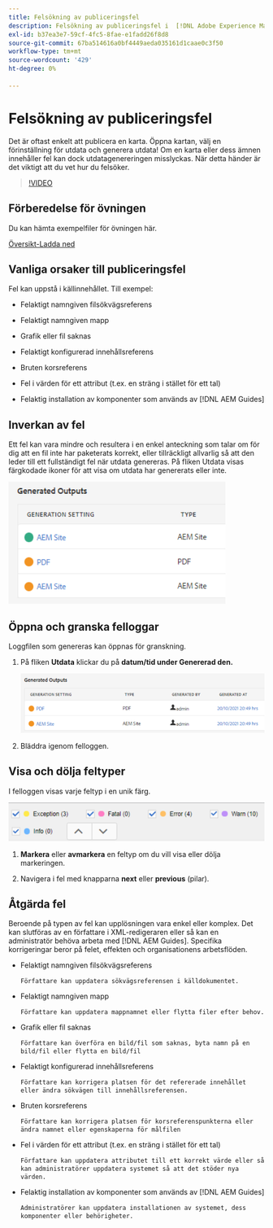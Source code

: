 ```yaml
---
title: Felsökning av publiceringsfel
description: Felsökning av publiceringsfel i  [!DNL Adobe Experience Manager Guides]
exl-id: b37ea3e7-59cf-4fc5-8fae-e1fadd26f8d8
source-git-commit: 67ba514616a0bf4449aeda035161d1caae0c3f50
workflow-type: tm+mt
source-wordcount: '429'
ht-degree: 0%

---
```


# Felsökning av publiceringsfel

Det är oftast enkelt att publicera en karta. Öppna kartan, välj en förinställning för utdata och generera utdata! Om en karta eller dess ämnen innehåller fel kan dock utdatagenereringen misslyckas. När detta händer är det viktigt att du vet hur du felsöker.

>[!VIDEO](https://video.tv.adobe.com/v/338990?quality=12&learn=on)

## Förberedelse för övningen

Du kan hämta exempelfiler för övningen här.

[Översikt-Ladda ned](assets/exercises/publishing-basic-to-advanced.zip)

## Vanliga orsaker till publiceringsfel

Fel kan uppstå i källinnehållet. Till exempel:

* Felaktigt namngiven filsökvägsreferens

* Felaktigt namngiven mapp

* Grafik eller fil saknas

* Felaktigt konfigurerad innehållsreferens

* Bruten korsreferens

* Fel i värden för ett attribut (t.ex. en sträng i stället för ett tal)

* Felaktig installation av komponenter som används av [!DNL AEM Guides]

## Inverkan av fel

Ett fel kan vara mindre och resultera i en enkel anteckning som talar om för dig att en fil inte har paketerats korrekt, eller tillräckligt allvarlig så att den leder till ett fullständigt fel när utdata genereras. På fliken Utdata visas färgkodade ikoner för att visa om utdata har genererats eller inte.

![felpåverkan](images/error-impact.png)

## Öppna och granska felloggar

Loggfilen som genereras kan öppnas för granskning.

1. På fliken **Utdata** klickar du på **datum/tid under Genererad den.**

   ![error-log](images/error-log.png)

1. Bläddra igenom felloggen.

## Visa och dölja feltyper

I felloggen visas varje feltyp i en unik färg.

![navigate-errors](images/navigate-errors.png)

1. **Markera** eller **avmarkera** en feltyp om du vill visa eller dölja markeringen.

1. Navigera i fel med knapparna **next** eller **previous** (pilar).

## Åtgärda fel

Beroende på typen av fel kan upplösningen vara enkel eller komplex. Det kan slutföras av en författare i XML-redigeraren eller så kan en administratör behöva arbeta med [!DNL AEM Guides]. Specifika korrigeringar beror på felet, effekten och organisationens arbetsflöden.

* Felaktigt namngiven filsökvägsreferens

      Författare kan uppdatera sökvägsreferensen i källdokumentet.
     
  
* Felaktigt namngiven mapp

      Författare kan uppdatera mappnamnet eller flytta filer efter behov.
     
  
* Grafik eller fil saknas

      Författare kan överföra en bild/fil som saknas, byta namn på en bild/fil eller flytta en bild/fil 
     
  
* Felaktigt konfigurerad innehållsreferens

      Författare kan korrigera platsen för det refererade innehållet eller ändra sökvägen till innehållsreferensen.
     
  
* Bruten korsreferens

      Författare kan korrigera platsen för korsreferenspunkterna eller ändra namnet eller egenskaperna för målfilen 
     
  
* Fel i värden för ett attribut (t.ex. en sträng i stället för ett tal)

      Författare kan uppdatera attributet till ett korrekt värde eller så kan administratörer uppdatera systemet så att det stöder nya värden.
     
  
* Felaktig installation av komponenter som används av [!DNL AEM Guides]

      Administratörer kan uppdatera installationen av systemet, dess komponenter eller behörigheter.
     
  